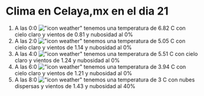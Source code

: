 # Clima en Celaya,mx en el dia 21

1. A las 0:0 !["icon weather"](http://openweathermap.org/img/w/01n.png) tenemos una temperatura de 6.82 C con cielo claro y  vientos de 0.81 y nubosidad al 0%
1. A las 2:0 !["icon weather"](http://openweathermap.org/img/w/01n.png) tenemos una temperatura de 5.05 C con cielo claro y  vientos de 1.14 y nubosidad al 0%
1. A las 4:0 !["icon weather"](http://openweathermap.org/img/w/01n.png) tenemos una temperatura de 5.51 C con cielo claro y  vientos de 1.24 y nubosidad al 0%
1. A las 6:0 !["icon weather"](http://openweathermap.org/img/w/01n.png) tenemos una temperatura de 3.94 C con cielo claro y  vientos de 1.21 y nubosidad al 0%
1. A las 8:0 !["icon weather"](http://openweathermap.org/img/w/03n.png) tenemos una temperatura de 3 C con nubes dispersas y  vientos de 1.43 y nubosidad al 40%
